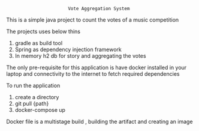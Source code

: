                            Vote Aggregation System
                           
This is a simple java project to count the votes of a music competition 

The projects uses below thins

1. gradle as build tool
2. Spring as dependency injection framework
3. In memory h2 db for story and aggregating the votes

The only pre-requisite for this application is have docker installed in your laptop 
and connectivity to the internet to fetch required dependencies

To run the application

1. create a directory
2. git pull {path}
3. docker-compose up

Docker file is a multistage build , building the artifact and creating an image

